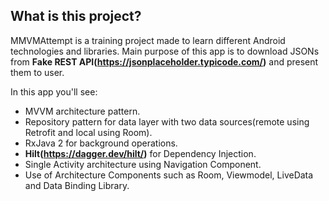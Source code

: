 ## What is this project?

MMVMAttempt is a training project made to learn different Android technologies and libraries.
Main purpose of this app is to download JSONs from **Fake REST API(https://jsonplaceholder.typicode.com/)** and present them to user.

In this app you'll see:
*   MVVM architecture pattern.
*   Repository pattern for data layer with two data sources(remote using Retrofit and local using Room).
*   RxJava 2 for background operations.
*   **Hilt(https://dagger.dev/hilt/)** for Dependency Injection.
*   Single Activity architecture using Navigation Component.
*   Use of Architecture Components such as Room, Viewmodel, LiveData and Data Binding Library.